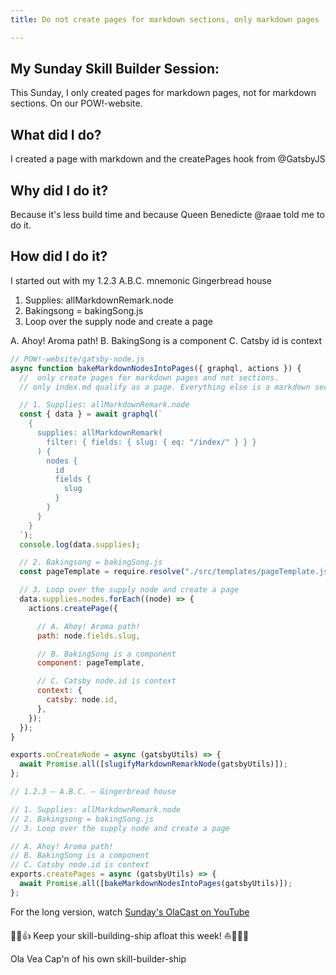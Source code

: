 ```yaml
---
title: Do not create pages for markdown sections, only markdown pages

---
```


## My Sunday Skill Builder Session:

This Sunday, I only created pages for markdown pages, not for markdown sections. On our POW!-website.

## What did I do?

I created a page with markdown and the createPages hook from @GatsbyJS

## Why did I do it?

Because it's less build time and because Queen Benedicte @raae told me to do it.

## How did I do it?

I started out with my 1.2.3 A.B.C. mnemonic Gingerbread house

1. Supplies: allMarkdownRemark.node
2. Bakingsong = bakingSong.js
3. Loop over the supply node and create a page

A. Ahoy! Aroma path!
B. BakingSong is a component
C. Catsby id is context


```js
// POW!-website/gatsby-node.js
async function bakeMarkdownNodesIntoPages({ graphql, actions }) {
  //  only create pages for markdown pages and not sections.
  // only index.md qualify as a page. Everything else is a markdown section content.

  // 1. Supplies: allMarkdownRemark.node
  const { data } = await graphql(`
    {
      supplies: allMarkdownRemark(
        filter: { fields: { slug: { eq: "/index/" } } }
      ) {
        nodes {
          id
          fields {
            slug
          }
        }
      }
    }
  `);
  console.log(data.supplies);

  // 2. Bakingsong = bakingSong.js
  const pageTemplate = require.resolve("./src/templates/pageTemplate.js");

  // 3. Loop over the supply node and create a page
  data.supplies.nodes.forEach((node) => {
    actions.createPage({

      // A. Ahoy! Aroma path!
      path: node.fields.slug,

      // B. BakingSong is a component
      component: pageTemplate,

      // C. Catsby node.id is context
      context: {
        catsby: node.id,
      },
    });
  });
}

exports.onCreateNode = async (gatsbyUtils) => {
  await Promise.all([slugifyMarkdownRemarkNode(gatsbyUtils)]);
};

// 1.2.3 – A.B.C. – Gingerbread house

// 1. Supplies: allMarkdownRemark.node
// 2. Bakingsong = bakingSong.js
// 3. Loop over the supply node and create a page

// A. Ahoy! Aroma path!
// B. BakingSong is a component
// C. Catsby node.id is context
exports.createPages = async (gatsbyUtils) => {
  await Promise.all([bakeMarkdownNodesIntoPages(gatsbyUtils)]);
};
```

For the long version, watch [Sunday's OlaCast on YouTube](https://youtu.be/lMDA0WuAZSA)


💪😺👍
Keep your skill-building-ship afloat this week!
⛵🔧🏴‍☠️


Ola Vea
Cap'n of his own skill-builder-ship
